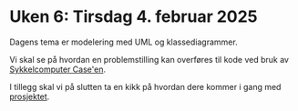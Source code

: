 # Uken 6: Tirsdag 4. februar 2025

Dagens tema er modelering med UML og klassediagrammer.

Vi skal se på hvordan en problemstilling kan overføres til kode ved bruk av [Sykkelcomputer Case'en](./sykkelcomputer_case.md).

I tillegg skal vi på slutten ta en kikk på hvordan dere kommer i gang med [prosjektet](https://github.com/selabhvl/ing301-projectpartA-startcode).
